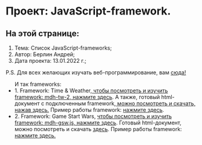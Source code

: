 # Проект: JavaScript-framework. 
## На этой странице:
1. Тема: Список JavaScript-frameworks;
2. Автор: Берлин Андрей;
3. Дата проекта: 13.01.2022 г.;
<p>P.S. Для всех желающих изучать веб-программирование, вам <a href="html-css-js-node.github.io">cюда!</a></p>
<ul> И так frameworks:
<li>1. Framework: Time & Weather,<a href = "https://html-css-js-node.github.io/JavaScript-Frameworks/mdh-tw-2.js"> чтобы посмотреть и изучить framework: mdh-tw-2, нажмите здесь</a>.
А также, готовый html-документ с подключенным framework,<a href = "https://github.com/Html-Css-Js-Node/time-and-weather"> можно посмотреть и скачать, нажав здесь.</a>
Пример работы framework: <a href = "https://html-css-js-node.github.io/time-and-weather/">нажмите здесь</a>.</li>
<li>2. Framework: Game Start Wars, <a href = "https://html-css-js-node.github.io/JavaScript-Frameworks/mdh-gsw.js">чтобы посмотреть и изучить framework: mdh-gsw.js, нажмите здесь</a>.
Готовый html-документ, можно посмотреть и скачать <a href = "https://github.com/Html-Css-Js-Node/game-stars-wars-1/blob/main/index.html">здесь</a>. Пример работы framework: <a href ="https://html-css-js-node.github.io/game-stars-wars-1/">нажмите здесь.</a></li>
</ul>
